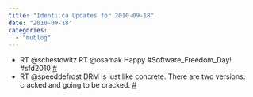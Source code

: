 ```yaml
---
title: "Identi.ca Updates for 2010-09-18"
date: "2010-09-18"
categories: 
  - "mublog"
---
```


- RT @schestowitz RT @osamak Happy #Software\_Freedom\_Day! #sfd2010 [#](http://identi.ca/notice/51041122)
- RT @speeddefrost DRM is just like concrete. There are two versions: cracked and going to be cracked. [#](http://identi.ca/notice/51086704)
